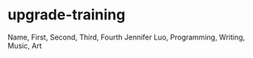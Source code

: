 # upgrade-training
Name, First, Second, Third, Fourth
Jennifer Luo, Programming, Writing, Music, Art
